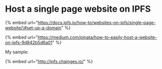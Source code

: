 # Host a single page website on IPFS

{% embed url="https://docs.ipfs.io/how-to/websites-on-ipfs/single-page-website/\#set-up-a-domain" %}

{% embed url="https://medium.com/pinata/how-to-easily-host-a-website-on-ipfs-9d842b5d6a01" %}

My sample: 

{% embed url="http://ipfs.chainges.io/" %}







